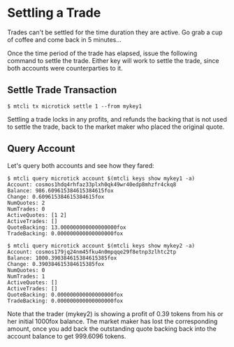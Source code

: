 # Settling a Trade

Trades can't be settled for the time duration they are active. Go grab a cup of coffee and come back in 5 minutes...

Once the time period of the trade has elapsed, issue the following command to settle the trade. Either key will work to settle the trade,
since both accounts were counterparties to it.

## Settle Trade Transaction

```
$ mtcli tx microtick settle 1 --from mykey1
```

Settling a trade locks in any profits, and refunds the backing that is not used to settle the trade, back to the market maker who 
placed the original quote.

## Query Account

Let's query both accounts and see how they fared:

```
$ mtcli query microtick account $(mtcli keys show mykey1 -a)
Account: cosmos1hdq4rhfaz33plxh0qk49wr40edp8mhzfr4ckq8
Balance: 986.609615384615384615fox
Change: 0.609615384615384615fox
NumQuotes: 2
NumTrades: 0
ActiveQuotes: [1 2]
ActiveTrades: []
QuoteBacking: 13.000000000000000000fox
TradeBacking: 0.000000000000000000fox
```

```
$ mtcli query microtick account $(mtcli keys show mykey2 -a)
Account: cosmos179jq24nm45fku4n0mpqqe29f8etnp3zlhtc2tp
Balance: 1000.390384615384615385fox
Change: 0.390384615384615385fox
NumQuotes: 0
NumTrades: 1
ActiveQuotes: []
ActiveTrades: []
QuoteBacking: 0.000000000000000000fox
TradeBacking: 0.000000000000000000fox
```

Note that the trader (mykey2) is showing a profit of 0.39 tokens from his or her initial 1000fox balance. The market maker has 
lost the corresponding amount, once you add back the outstanding quote backing back into the account balance to get 999.6096 tokens.

